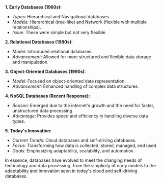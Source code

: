 
**1. Early Databases (1960s):**
   - *Types:* Hierarchical and Navigational databases.
   - *Models:* Hierarchical (tree-like) and Network (flexible with multiple relationships).
   - *Issue:* These were simple but not very flexible.

**2. Relational Databases (1980s):**
   - *Model:* Introduced relational databases.
   - *Advancement:* Allowed for more structured and flexible data storage and manipulation.

**3. Object-Oriented Databases (1990s):**
   - *Model:* Focused on object-oriented data representation.
   - *Advancement:* Enhanced handling of complex data structures.

**4. NoSQL Databases (Recent Response):**
   - *Reason:* Emerged due to the internet's growth and the need for faster, unstructured data processing.
   - *Advantage:* Provides speed and efficiency in handling diverse data types.

**5. Today's Innovation:**
   - *Current Trends:* Cloud databases and self-driving databases.
   - *Focus:* Transforming how data is collected, stored, managed, and used.
   - *Goals:* Emphasizing adaptability, scalability, and automation.

In essence, databases have evolved to meet the changing needs of technology and data processing, from the simplicity of early models to the adaptability and innovation seen in today's cloud and self-driving databases.